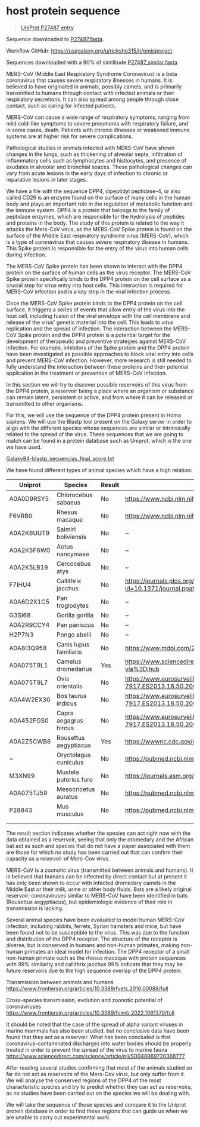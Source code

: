 # host protein sequence

> [UniProt P27487 entry](https://www.uniprot.org/uniprotkb/P27487/entry)

Sequence downloaded to [P27487.fasta](./P27487.fasta).

Workflow GitHub: https://usegalaxy.org/u/ricksho315/h/omicproject

Sequences downloaded with a 90% of similitude [P27487_similar.fasta](./P27487_similar.fasta)

MERS-CoV (Middle East Respiratory Syndrome Coronavirus) is a beta coronavirus that causes severe respiratory illnesses in humans. It is believed to have originated in animals, possibly camels, and is primarily transmitted to humans through contact with infected animals or their respiratory secretions. It can also spread among people through close contact, such as caring for infected patients.

MERS-CoV can cause a wide range of respiratory symptoms, ranging from mild cold-like symptoms to severe pneumonia with respiratory failure, and in some cases, death. Patients with chronic illnesses or weakened immune systems are at higher risk for severe complications.

Pathological studies in animals infected with MERS-CoV have shown changes in the lungs, such as thickening of alveolar septa, infiltration of inflammatory cells such as lymphocytes and histiocytes, and presence of exudates in alveolar and bronchial spaces. These pathological changes can vary from acute lesions in the early days of infection to chronic or reparative lesions in later stages.

We have a file with the sequence DPP4, dipeptidyl peptidase-4, or also called CD26 is an enzyme found on the surface of many cells in the human body and plays an important role in the regulation of metabolic function and the immune system. DPP4 is a protein that belongs to the family of peptidase enzymes, which are responsible for the hydrolysis of peptides and proteins in the body.
The study of this protein is related to the way it attacks the Mers-CoV virus, as the MERS-CoV Spike protein is found on the surface of the Middle East respiratory syndrome virus (MERS-CoV), which is a type of coronavirus that causes severe respiratory disease in humans. This Spike protein is responsible for the entry of the virus into human cells during infection.

The MERS-CoV Spike protein has been shown to interact with the DPP4 protein on the surface of human cells as the virus receptor. The MERS-CoV Spike protein specifically binds to the DPP4 protein on the cell surface as a crucial step for virus entry into host cells. This interaction is required for MERS-CoV infection and is a key step in the viral infection process.

Once the MERS-CoV Spike protein binds to the DPP4 protein on the cell surface, it triggers a series of events that allow entry of the virus into the host cell, including fusion of the viral envelope with the cell membrane and release of the virus' genetic material into the cell. This leads to virus replication and the spread of infection.
The interaction between the MERS-CoV Spike protein and the DPP4 protein is a potential target for the development of therapeutic and preventive strategies against MERS-CoV infection. For example, inhibitors of the Spike protein and the DPP4 protein have been investigated as possible approaches to block viral entry into cells and prevent MERS-CoV infection. However, more research is still needed to fully understand the interaction between these proteins and their potential application in the treatment or prevention of MERS-CoV infection.

In this section we will try to discover possible reservoirs of this virus from the DPP4 protein, a reservoir being a place where an organism or substance can remain latent, persistent or active, and from where it can be released or transmitted to other organisms.

For this, we will use the sequence of the DPP4 protein present in Homo sapiens. We will use the Blastp tool present on the Galaxy server in order to align with the different species whose sequences are similar or intrinsically related to the spread of the virus. These sequences that we are going to match can be found in a protein database such as Uniprot, which is the one we have used.

[Galaxy84-blastp_secuencias_final_score.txt](./Galaxy84-blastp_secuencias_final_score.txt)

We have found different types of animal species which have a high relation:

|  Uniprot   | Species               | Result | Paper                                                                                               |
|------------| --------------------- | ------ | --------------------------------------------------------------------------------------------------- |
|A0A0D9RSY5  | Chlorocebus sabaeus   | No     | https://www.ncbi.nlm.nih.gov/pmc/articles/PMC7706928/                                               |
|F6VRB0      | Rhesus macaque        | No     | https://www.ncbi.nlm.nih.gov/pmc/articles/PMC7107340/                                               | 
|A0A2K6UUT9  | Saimiri boliviensis   | No     | \~                                                                                                  |
|A0A2K5F6W0  | Aotus nancymaae       | No     | \~                                                                                                  |
|A0A2K5LB19  | Cercocebus atys       | No     | \~                                                                                                  |
|F7IHU4      | Callithrix jacchus    | No     | https://journals.plos.org/plospathogens/article?id=10.1371/journal.ppat.1004250#s2                  |
|A0A6D2X1C5  | Pan troglodytes       | No     | \~                                                                                                  |
|G3SI68      | Gorilla gorilla       | No     | \~                                                                                                  |
|A0A2R9CCY4  | Pan paniscus          | No     | \~                                                                                                  |
|H2P7N3      | Pongo abelii          | No     | \~                                                                                                  |
|A0A8I3Q958  | Canis lupus familiaris| No     | https://www.mdpi.com/2076-2615/13/4/624                                                             |
|A0A075T9L1  | Camelus dromedarius   | Yes    | https://www.sciencedirect.com/science/article/abs/pii/S2213260014701584?via%3Dihub                  |
|A0A075T9L7  | Ovis orientalis       | No     | https://www.eurosurveillance.org/content/10.2807/1560-7917.ES2013.18.50.20662                       |
|A0A4W2EX30  | Bos taurus indicus    | No     | https://www.eurosurveillance.org/content/10.2807/1560-7917.ES2013.18.50.20662                       |
|A0A452FGS0  | Capra aegagrus hircus | No     | https://www.eurosurveillance.org/content/10.2807/1560-7917.ES2013.18.50.20662                       |
|A0A2Z5CWB8  | Rousettus aegyptiacus | Yes    | https://wwwnc.cdc.gov/eid/article/19/11/13-1172_article | https://pubmed.ncbi.nlm.nih.gov/25114257/ |
|\~          | Oryctolagus cuniculus | No     | https://pubmed.ncbi.nlm.nih.gov/25810539/                                                           |
|M3XN99      | Mustela putorius furo | No     | https://journals.asm.org/doi/10.1128/JVI.02935-13                                                   |
|A0A075TJ59  | Mesocricetus auratus  | No     | https://pubmed.ncbi.nlm.nih.gov/23844250/                                                           |
|P28843      | Mus musculus          | No     | https://pubmed.ncbi.nlm.nih.gov/24197535/                                                           |
|            |                       |        |                                                                                                     |
|            |                       |        |                                                                                                     |

The result section indicates whether the species can act right now with the data obtained as a reservoir, seeing that only the dromedary and the African bat act as such 
and species that do not have a paper associated with them are those for which no study has been carried out that can confirm their capacity as a reservoir of Mers-Cov virus.

MERS-CoV is a zoonotic virus (transmitted between animals and humans). It is believed that humans can be infected by direct contact but at present it has only been shown to occur  with infected dromedary camels in the Middle East or their milk, urine or other body fluids.  Bats are a likely original reservoir; coronaviruses similar to MERS-CoV have been identified in bats (Rousettus aegyptiacus), but epidemiologic evidence of their role in transmission is lacking.

Several animal species have been evaluated to model human MERS-CoV infection, including rabbits, ferrets, Syrian hamsters and mice, but have been found not to be susceptible to the virus. This was due to the function and distribution of the DPP4 receptor. The structure of the receptor is diverse, but is conserved in humans and non-human primates, making non-human primates an ideal model for infection. The DPP4 receptor of a small non-human primate such as the rhesus macaque with protein sequences with 99% similarity and callithrix jacchus 99% indicate that they may be future reservoirs due to the high sequence overlap of the DPP4 protein.

Transmission between animals and humans https://www.frontiersin.org/articles/10.3389/fvets.2016.00088/full

Cross-species transmission, evolution and zoonotic potential of coronaviruses https://www.frontiersin.org/articles/10.3389/fcimb.2022.1081370/full

It should be noted that the case of the spread of alpha variant viruses in marine mammals has also been studied, but no conclusive data have been found that they act as a reservoir. What has been concluded is that coronavirus-contaminated discharges into water bodies should be properly treated in order to prevent the spread of the virus to marine fauna https://www.sciencedirect.com/science/article/pii/S0048969720368777

After reading several studies confirming that most of the animals studied so far do not act as reservoirs of the Mers-Cov virus, but only suffer from it. We will analyse the conserved regions of the DPP4 of the most characteristic species and try to predict whether they can act as reservoirs, as no studies have been carried out on the species we will be dealing with. 

We will take the sequence of those species and compare it to the Uniprot protein database in order to find these regions that can guide us when we are unable to carry out experimental work.

